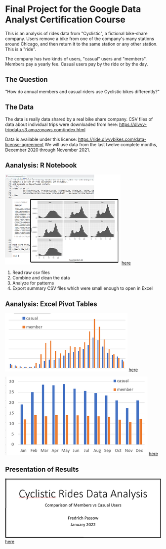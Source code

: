 # Final Project for the Google Data Analyst Certification Course

This is an analysis of rides data from "Cyclistic", a fictional bike-share company. Users remove a bike from one of the company's many stations around Chicago, and then return it to the same station or any other station. This is a "ride".

The company has two kinds of users, "casual" users and "members". Members pay a yearly fee. Casual users pay by the ride or by the day.

## The Question

"How do annual members and casual riders use Cyclistic bikes differently?"

## The Data

The data is really data shared by a real bike share company. 
CSV files of data about individual trips were downloaded from here: https://divvy-tripdata.s3.amazonaws.com/index.html

Data is available under this license: https://ride.divvybikes.com/data-license-agreement
We will use data from the last twelve complete months, December 2020 through November 2021.

## Aanalysis: R Notebook
[![R Notebook Icon](r_thumb.png)](cyclistic_bike_share_analysis.html)
[here](cyclistic_bike_share_analysis.html)
1. Read raw csv files
2. Combine and clean the data
3. Analyze for patterns
4. Export summary CSV files which were small enough to open in Excel

## Aanalysis: Excel Pivot Tables
[![Excel Icon](excel_hour_thumb.png)](graphs_by_hour_and_weekday.xlsx)
[here](cyclistic_bike_share_analysis.html)

[![Exel Icon](excel_monthly_thumb.png)](monthly_summary.xlsx)
[here](monthly_summary.xlsx)


## Presentation of Results

[![PPT Icon](ppt_thumb.png)](cyclistic.pptx)
[here](cyclistic.pptx)
